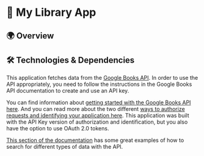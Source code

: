 # 📕 My Library App

## 🌍 Overview

## 🛠️ Technologies & Dependencies

This application fetches data from the [Google Books API](https://developers.google.com/books/docs/overview). In order to use the API appropriately, you need to follow the instructions in the Google Books API documentation to create and use an API key.

You can find information about [getting started with the Google Books API here](https://developers.google.com/books/docs/v1/getting_started). And you can read more about the two different [ways to authorize requests and identifying your application here](https://developers.google.com/books/docs/v1/using#auth). This application was built with the API Key version of authorization and identification, but you also have the option to use OAuth 2.0 tokens.

[This section of the documentation](https://developers.google.com/books/docs/v1/using#WorkingVolumes) has some great examples of how to search for different types of data with the API.
